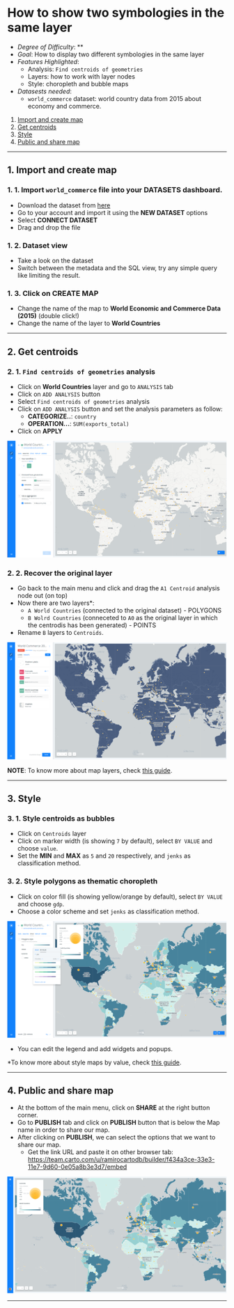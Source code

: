 # How to show two symbologies in the same layer

* *Degree of Difficulty*: **
* *Goal*: How to display two different symbologies in the same layer
* *Features Highlighted*:
  * Analysis: `Find centroids of geometries`
  * Layers: how to work with layer nodes
  * Style: choropleth and bubble maps
* *Datasests needed*:
  * `world_commerce` dataset: world country data from 2015 about economy and commerce.

1. [Import and create map](#map) <br>
2. [Get centroids](#centroids) <br>
3. [Style](#style) <br>
4. [Public and share map](#public) <br>

<hr>

## 1. Import and create map <a name="map"></a> 

### 1. 1. Import `world_commerce` file into your DATASETS dashboard.

* Download the dataset from [here](https://builder-demo.carto.com/api/v2/sql?q=SELECT+*+FROM+world_commerce&format=geojson&filename=world_commerce)
* Go to your account and import it using the **NEW DATASET** options
* Select **CONNECT DATASET**
* Drag and drop the file

### 1. 2. Dataset view 

* Take a look on the dataset
* Switch between the metadata and the SQL view, try any simple query like limiting the result.

### 1. 3. Click on **CREATE MAP**

* Change the name of the map to **World Economic and Commerce Data (2015)** (double click!)
* Change the name of the layer to **World Countries**

<hr>

## 2. Get centroids <a name="centroids"></a> 

### 2. 1. `Find centroids of geometries` analysis

* Click on **World Countries** layer and go to `ANALYSIS` tab
* Click on `ADD ANALYSIS` button
* Select `Find centroids of geometries` analysis
* Click on `ADD ANALYSIS` button and set the analysis parameters as follow:
  * **CATEGORIZE..**: `country`
  * **OPERATION...**: `SUM(exports_total)`
* Click on **APPLY**

![centroids](imgs/01-centroids-01.png)

### 2. 2. Recover the original layer

* Go back to the main menu and click and drag the `A1 Centroid` analysis node out (on top)
* Now there are two layers*: 
  * `A World Countries` (connected to the original dataset) - POLYGONS
  * `B Wolrd Countries` (conneceted to `A0` as the original layer in which the centrodis has been generated) - POINTS
* Rename `B` layers to `Centroids`.

![layer-nodes](imgs/01-centroids-02.png)

**NOTE**: To know more about map layers, check [this guide](https://carto.com/learn/guides/intro/understanding-map-layers-in-builder).

<hr>

## 3. Style <a name="style"></a> 

### 3. 1. Style centroids as bubbles

* Click on `Centroids` layer
* Click on marker width (is showing `7` by default), select `BY VALUE` and choose `value`.
* Set the **MIN** and **MAX** as `5` and `20` respectively, and `jenks` as classification method.


### 3. 2. Style polygons as thematic choropleth

* Click on color fill (is showing yellow/orange by default), select `BY VALUE` and choose `gdp`.
* Choose a color scheme and set `jenks` as classification method.

![style](imgs/01-centroids-03.png)

* You can edit the legend and add widgets and popups.

*To know more about style maps by value, check [this guide](https://carto.com/learn/guides/styling/style-by-value).

<hr>

## 4. Public and share map <a name="public"></a> 

* At the bottom of the main menu, click on **SHARE** at the right button corner.
* Go to **PUBLISH** tab and click on **PUBLISH** button that is below the Map name in order to share our map.
* After clicking on **PUBLISH**, we can select the options that we want to share our map.
  * Get the link URL and paste it on other browser tab: https://team.carto.com/u/ramirocartodb/builder/f434a3ce-33e3-11e7-9d60-0e05a8b3e3d7/embed

![map](imgs/01-centroids-04.png)

<hr>

